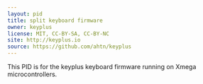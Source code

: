 ```yaml
---
layout: pid
title: split keyboard firmware
owner: keyplus
license: MIT, CC-BY-SA, CC-BY-NC
site: http://keyplus.io
source: https://github.com/ahtn/keyplus
---
```


This PID is for the keyplus keyboard firmware running on Xmega microcontrollers.
